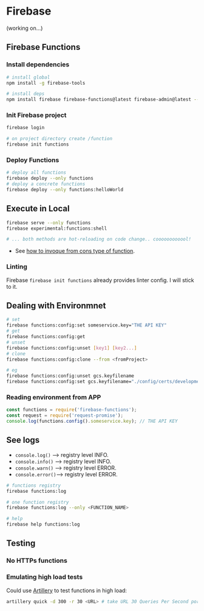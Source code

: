 # Firebase
(working on...)

## Firebase Functions

### Install dependencies
```sh
# install global
npm install -g firebase-tools

# install deps
npm install firebase firebase-functions@latest firebase-admin@latest --save
```

### Init Firebase project
```sh
firebase login

# on project directory create /function
firebase init functions
```

### Deploy Functions
```sh
# deploy all functions
firebase deploy --only functions
# deploy a concrete functions
firebase deploy --only functions:helloWorld
```

## Execute in Local
```sh
firebase serve --only functions
firebase experimental:functions:shell

# ... both methods are hot-reloading on code change.. coooooooooool!
```
* See [how to invoque from cons type of function](https://firebase.google.com/docs/functions/local-emulator?authuser=0).


### Linting
Firebase `firebase init functions` already provides linter config. I will stick to it.

## Dealing with Environmnet
```bash
# set
firebase functions:config:set someservice.key="THE API KEY"
# get
firebase functions:config:get
# unset
firebase functions:config:unset [key1] [key2...]
# clone
firebase functions:config:clone --from <fromProject>

# eg
firebase functions:config:unset gcs.keyfilename
firebase functions:config:set gcs.keyfilename="./config/certs/development-cert.json"
```

### Reading environment from APP
```js
const functions = require('firebase-functions');
const request = require('request-promise');
console.log(functions.config().someservice.key); // THE API KEY
```

## See logs

* `console.log()` --> registry level INFO.
* `console.info()` --> registry level INFO.
* `console.warn()` --> registry level ERROR.
* `console.error()`--> registry level ERROR.

```sh
# functions registry
firebase functions:log

# one function registry
firebase functions:log --only <FUNCTION_NAME>

# help
firebase help functions:log
```

## Testing

### No HTTPs functions


### Emulating high load tests
Could use [Artillery](https://artillery.io/) to test functions in high load:
```bash
artillery quick -d 300 -r 30 <URL> # take URL 30 Queries Per Second por 300 segundos.
```